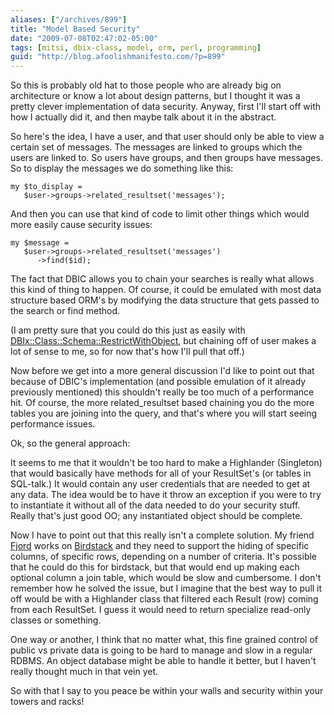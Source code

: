 ```yaml
---
aliases: ["/archives/899"]
title: "Model Based Security"
date: "2009-07-08T02:47:02-05:00"
tags: [mitsi, dbix-class, model, orm, perl, programming]
guid: "http://blog.afoolishmanifesto.com/?p=899"
---
```

So this is probably old hat to those people who are already big on architecture or know a lot about design patterns, but I thought it was a pretty clever implementation of data security. Anyway, first I'll start off with how I actually did it, and then maybe talk about it in the abstract.

So here's the idea, I have a user, and that user should only be able to view a certain set of messages. The messages are linked to groups which the users are linked to. So users have groups, and then groups have messages. So to display the messages we do something like this:

    my $to_display =
       $user->groups->related_resultset('messages');

And then you can use that kind of code to limit other things which would more easily cause security issues:

    my $message =
       $user->groups->related_resultset('messages')
          ->find($id);

The fact that DBIC allows you to chain your searches is really what allows this kind of thing to happen. Of course, it could be emulated with most data structure based ORM's by modifying the data structure that gets passed to the search or find method.

(I am pretty sure that you could do this just as easily with [DBIx::Class::Schema::RestrictWithObject](http://search.cpan.org/~groditi/DBIx-Class-Schema-RestrictWithObject-0.0001/lib/DBIx/Class/Schema/RestrictWithObject.pm), but chaining off of user makes a lot of sense to me, so for now that's how I'll pull that off.)

Now before we get into a more general discussion I'd like to point out that because of DBIC's implementation (and possible emulation of it already previously mentioned) this shouldn't really be too much of a performance hit. Of course, the more related\_resultset based chaining you do the more tables you are joining into the query, and that's where you will start seeing performance issues.

Ok, so the general approach:

It seems to me that it wouldn't be too hard to make a Highlander (Singleton) that would basically have methods for all of your ResultSet's (or tables in SQL-talk.) It would contain any user credentials that are needed to get at any data. The idea would be to have it throw an exception if you were to try to instantiate it without all of the data needed to do your security stuff. Really that's just good OO; any instantiated object should be complete.

Now I have to point out that this really isn't a complete solution. My friend [Fjord](http://curtis.hawthorne.name/blog/) works on [Birdstack](http://birdstack.com) and they need to support the hiding of specific columns, of specific rows, depending on a number of criteria. It's possible that he could do this for birdstack, but that would end up making each optional column a join table, which would be slow and cumbersome. I don't remember how he solved the issue, but I imagine that the best way to pull it off would be with a Highlander class that filtered each Result (row) coming from each ResultSet. I guess it would need to return specialize read-only classes or something.

One way or another, I think that no matter what, this fine grained control of public vs private data is going to be hard to manage and slow in a regular RDBMS. An object database might be able to handle it better, but I haven't really thought much in that vein yet.

So with that I say to you peace be within your walls and security within your towers and racks!
